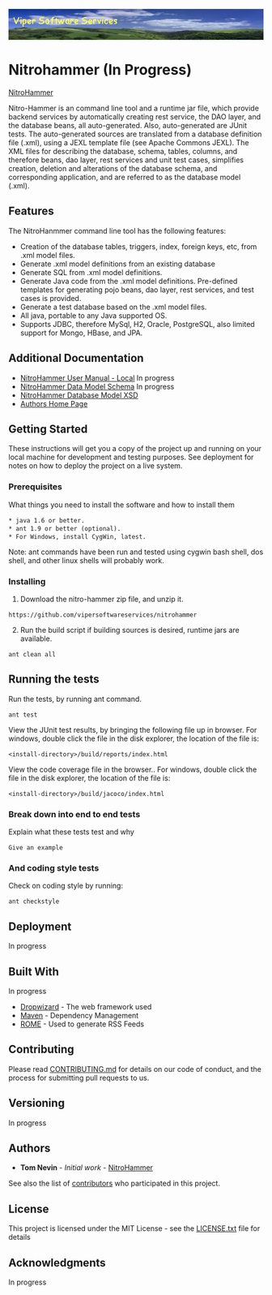![alt Nitrohammer banner](doc/images/viper-wide-banner.jpg)

# Nitrohammer (In Progress)

[NitroHammer](http://www.tnevin.com)

Nitro-Hammer is an command line tool and a runtime jar file, which provide backend services by automatically creating rest service, the DAO layer, and the database beans, all auto-generated. Also, auto-generated are JUnit tests. The auto-generated sources are translated from a database definition file (.xml), using a JEXL template file (see Apache Commons JEXL). The XML files for describing the database, schema, tables, columns, and therefore beans, dao layer, rest services and unit test cases, simplifies creation, deletion and alterations of the
database schema, and corresponding application, and are referred to as the database model (.xml).

## Features

The NitroHanmmer command line tool has the following features:

* Creation of the database tables, triggers, index, foreign keys, etc, from .xml model files.
* Generate .xml model definitions from an existing database
* Generate SQL from .xml model definitions.
* Generate Java code from the .xml model definitions. Pre-defined templates for generating pojo beans, dao layer, rest services, and test cases is provided.
* Generate a test database based on the .xml model files.
* All java, portable to any Java supported OS.
* Supports JDBC, therefore MySql, H2, Oracle, PostgreSQL, also limited support for Mongo, HBase, and JPA.

## Additional Documentation

* [NitroHammer User Manual - Local](https://cdn.rawgit.com/vipersoftwareservices/nitrohammer/master/doc/nitrohammer.html) In progress
* [NitroHammer Data Model Schema](https://cdn.rawgit.com/vipersoftwareservices/nitrohammer/master/doc/database.xsd.html) In progress
* [NitroHammer Database Model XSD](http://www.tnevin.com/doc/nitrohammer.html)
* [Authors Home Page](http://www.tnevin.com)

## Getting Started

These instructions will get you a copy of the project up and running on your local machine for development and testing purposes. See deployment for notes on how to deploy the project on a live system.

### Prerequisites

What things you need to install the software and how to install them

```
* java 1.6 or better.
* ant 1.9 or better (optional).
* For Windows, install CygWin, latest.
```

Note: ant commands have been run and tested using cygwin bash shell, dos shell, and other linux shells will probably work.

### Installing

1. Download the nitro-hammer zip file, and unzip it.

```
https://github.com/vipersoftwareservices/nitrohammer
```

2. Run the build script if building sources is desired, runtime jars are available.

```
ant clean all
```


## Running the tests

Run the tests, by running ant command.

```
ant test
```

View the JUnit test results, by bringing the following file up in browser.
For windows, double click the file in the disk explorer, the location of the file is:

```
<install-directory>/build/reports/index.html
```

View the code coverage file in the browser..
For windows, double click the file in the disk explorer, the location of the file is:

```
<install-directory>/build/jacoco/index.html
```

### Break down into end to end tests

Explain what these tests test and why

```
Give an example
```

### And coding style tests

Check on coding style by running:

```
ant checkstyle
```

## Deployment

In progress

## Built With

In progress
* [Dropwizard](http://www.dropwizard.io/1.0.2/docs/) - The web framework used
* [Maven](https://maven.apache.org/) - Dependency Management
* [ROME](https://rometools.github.io/rome/) - Used to generate RSS Feeds

## Contributing

Please read [CONTRIBUTING.md](https://gist.github.com/vipersoftwareservices/nitrohammer) for details on our code of conduct, and the process for submitting pull requests to us.

## Versioning

In progress

## Authors

* **Tom Nevin** - *Initial work* - [NitroHammer](https://github.com/vipersoftwareservices/nitrohammer)

See also the list of [contributors](https://github.com/vipersoftwareservices/nitrohammer/contributors) who participated in this project.

## License

This project is licensed under the MIT License - see the [LICENSE.txt](LICENSE.txt) file for details

## Acknowledgments

In progress

